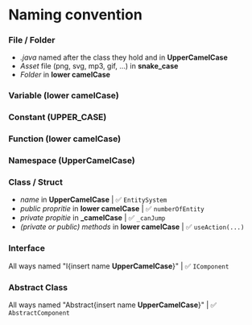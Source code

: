 # Naming convention
### File / Folder
- *.java* named after the class they hold and in **UpperCamelCase**
- *Asset* file (png, svg, mp3, gif, ...) in **snake_case**
- *Folder* in **lower camelCase**

### Variable (lower camelCase)

### Constant (UPPER_CASE)

### Function (lower camelCase)

### Namespace (UpperCamelCase)

### Class / Struct
- *name* in **UpperCamelCase** | ✅ `EntitySystem`
- *public propritie* in **lower camelCase** | ✅ `numberOfEntity`
- *private propitie* in **_camelCase** | ✅ `_canJump`
- *(private or public) methods* in **lower camelCase** | ✅ `useAction(...)`


### Interface
All ways named "I{insert name **UpperCamelCase**}" | ✅ `IComponent`

### Abstract Class
All ways named "Abstract{insert name **UpperCamelCase**}" | ✅ `AbstractComponent`